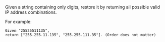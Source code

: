 Given a string containing only digits, restore it by returning all possible valid IP address combinations.

For example:
```
Given "25525511135",
return ["255.255.11.135", "255.255.111.35"]. (Order does not matter)
```